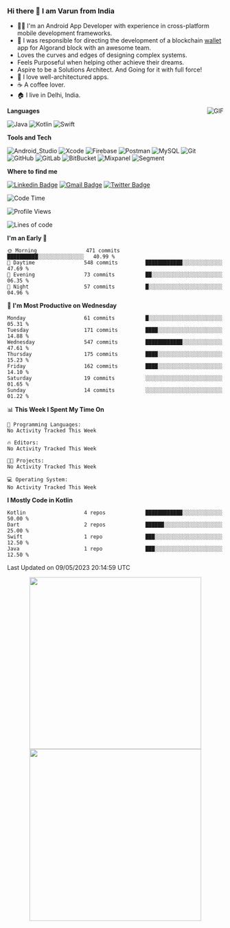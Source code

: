 ### Hi there 👋 I am Varun from India

- 👨‍💻 I'm an Android App Developer with experience in cross-platform mobile development frameworks.
- 🔭 I was responsible for directing the development of a blockchain [wallet](https://play.google.com/store/apps/details?id=com.jasiriwallet) app for Algorand block with an awesome team.
- Loves the curves and edges of designing complex systems.
- Feels Purposeful when helping other achieve their dreams.
- Aspire to be a Solutions Architect. And Going for it with full force!
- 🎯 I love well-architectured apps.
- :coffee: A coffee lover.
- 🏠 I live in Delhi, India.

<img align="right" alt="GIF" src="https://media.giphy.com/media/13HgwGsXF0aiGY/giphy.gif" />

**Languages**

![Java](https://img.shields.io/badge/-java-f89820?style=flat-square&logo=java)
![Kotlin](https://img.shields.io/badge/-Kotlin-black?style=flat-square&logo=kotlin)
![Swift](https://img.shields.io/badge/-Swift-darkgrey?style=flat-square&logo=swift)

**Tools and Tech**

![Android_Studio](https://img.shields.io/badge/-Android_Studio-grey?style=flat-square&logo=android-studio)
![Xcode](https://img.shields.io/badge/-Xcode-grey?style=flat-square&logo=xcode)
![Firebase](https://img.shields.io/badge/-Firebase-ffa611?style=flat-square&logo=firebase)
![Postman](https://img.shields.io/badge/-Postman-1A74Ed?style=flat-square&logo=postman)
![MySQL](https://img.shields.io/badge/-MySQL-black?style=flat-square&logo=mysql)
![Git](https://img.shields.io/badge/-Git-black?style=flat-square&logo=git)
![GitHub](https://img.shields.io/badge/-GitHub-211f1f?style=flat-square&logo=github)
![GitLab](https://img.shields.io/badge/-GitLab-fC6d27?style=flat-square&logo=gitlab)
![BitBucket](https://img.shields.io/badge/-BitBucket-1A74Ed?style=flat-square&logo=bitbucket)
![Mixpanel](https://img.shields.io/badge/-Mixpanel-1A74Ed?style=flat-square&logo=mixpanel)
![Segment](https://img.shields.io/badge/-segment-1A74Ed?style=flat-square&logo=segment)

**Where to find me**

[![Linkedin Badge](https://img.shields.io/badge/-Varun_Tandon-0e76a8?style=flat-square&logo=Linkedin&logoColor=white&link=https://www.linkedin.com/in/androidvarun/)](https://www.linkedin.com/in/androidvarun/)
[![Gmail Badge](https://img.shields.io/badge/-varuntandon28121993@gmail.com-d44638?style=flat-square&logo=Gmail&logoColor=white&link=mailto:varuntandon28121993@gmail.com)](mailto:varuntandon28121993@gmail.com)
[![Twitter Badge](https://img.shields.io/badge/-@meeVarunAhe-00acee?style=flat-square&logo=Twitter&logoColor=white&link=https://twitter.com/meeVarunAhe)](https://twitter.com/meeVarunAhe)

<!--START_SECTION:waka-->
![Code Time](http://img.shields.io/badge/Code%20Time-0%20secs-blue)

![Profile Views](http://img.shields.io/badge/Profile%20Views-52-blue)

![Lines of code](https://img.shields.io/badge/From%20Hello%20World%20I%27ve%20Written-6.5%20million%20lines%20of%20code-blue)

**I'm an Early 🐤** 

```text
🌞 Morning                471 commits         ██████████░░░░░░░░░░░░░░░   40.99 % 
🌆 Daytime                548 commits         ████████████░░░░░░░░░░░░░   47.69 % 
🌃 Evening                73 commits          ██░░░░░░░░░░░░░░░░░░░░░░░   06.35 % 
🌙 Night                  57 commits          █░░░░░░░░░░░░░░░░░░░░░░░░   04.96 % 
```
📅 **I'm Most Productive on Wednesday** 

```text
Monday                   61 commits          █░░░░░░░░░░░░░░░░░░░░░░░░   05.31 % 
Tuesday                  171 commits         ████░░░░░░░░░░░░░░░░░░░░░   14.88 % 
Wednesday                547 commits         ████████████░░░░░░░░░░░░░   47.61 % 
Thursday                 175 commits         ████░░░░░░░░░░░░░░░░░░░░░   15.23 % 
Friday                   162 commits         ████░░░░░░░░░░░░░░░░░░░░░   14.10 % 
Saturday                 19 commits          ░░░░░░░░░░░░░░░░░░░░░░░░░   01.65 % 
Sunday                   14 commits          ░░░░░░░░░░░░░░░░░░░░░░░░░   01.22 % 
```


📊 **This Week I Spent My Time On** 

```text
💬 Programming Languages: 
No Activity Tracked This Week

🔥 Editors: 
No Activity Tracked This Week

🐱‍💻 Projects: 
No Activity Tracked This Week

💻 Operating System: 
No Activity Tracked This Week
```

**I Mostly Code in Kotlin** 

```text
Kotlin                   4 repos             ████████████░░░░░░░░░░░░░   50.00 % 
Dart                     2 repos             ██████░░░░░░░░░░░░░░░░░░░   25.00 % 
Swift                    1 repo              ███░░░░░░░░░░░░░░░░░░░░░░   12.50 % 
Java                     1 repo              ███░░░░░░░░░░░░░░░░░░░░░░   12.50 % 
```




 Last Updated on 09/05/2023 20:14:59 UTC
<!--END_SECTION:waka-->

<p align = "center">
<img src = "https://github-readme-stats.vercel.app/api/top-langs/?username=v-tan&layout=compact&theme=dark&hide_border=true" width = 400>
<img src = "https://github-readme-stats.vercel.app/api?username=v-tan&show_icons=true&hide_border=true&theme=bear" width = 400>
</p>
